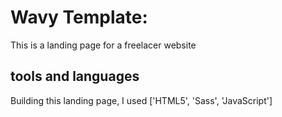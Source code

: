 # Wavy Template:

This is a landing page for a freelacer website

## tools and languages

Building this landing page, I used ['HTML5', 'Sass', 'JavaScript']
